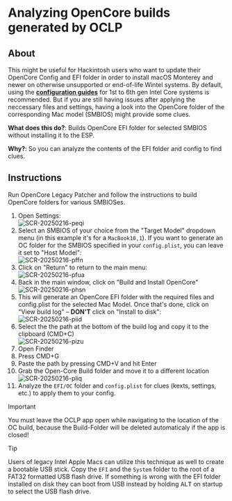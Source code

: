 # Analyzing OpenCore builds generated by OCLP 

## About

This might be useful for Hackintosh users who want to update their OpenCore Config and EFI folder in order to install macOS Monterey and newer on otherwise unsupported or end-of-life Wintel systems. By default, using the [**configuration guides**](https://github.com/5T33Z0/OC-Little-Translated/tree/main/14_OCLP_Wintel#configuration-guides) for 1st to 6th gen Intel Core systems is recommended. But if you are still having issues after applying the neccessary files and settings, having a look into the OpenCore folder of the corresponding Mac model (SMBIOS) might provide some clues.

**What does this do?**: Builds OpenCore EFI folder for selected SMBIOS without installing it to the ESP.

**Why?**: So you can analyze the contents of the EFI folder and config to find clues.

## Instructions
Run OpenCore Legacy Patcher and follow the instructions to build OpenCore folders for various SMBIOSes.

1. Open Settings: <br>![SCR-20250216-peqi](https://github.com/user-attachments/assets/0f710f00-4228-444d-a2c8-33a2a07b59ca)
2. Select an SMBIOS of your choice from the "Target Model" dropdown menu (in this example it's for a `MacBook10,1`). If you want to generate an OC folder for the SMBIOS specified in your `config.plist`, you can leave it set to "Host Model":<br>![SCR-20250216-pffn](https://github.com/user-attachments/assets/6d6a2763-6d6d-49b7-ba69-766508fcf31c)
3. Click on "Return" to return to the main menu:<br>![SCR-20250216-pfua](https://github.com/user-attachments/assets/be7cfe3c-1a12-4691-95ec-e3a662e9251d)
4. Back in the main window, click on "Build and Install OpenCore"<br>![SCR-20250216-phsn](https://github.com/user-attachments/assets/85e4bd28-2095-4332-bb36-dfcf868bb9c9)
5. This will generate an OpenCore EFI folder with the required files and config.plist for the selected Mac Model. Once that's done, click on "View build log" – **DON'T** click on "Install to disk": <br>![SCR-20250216-piid](https://github.com/user-attachments/assets/31f33120-111f-4bee-96fb-b1e587e2e15a)
6. Select the the path at the bottom of the build log and copy it to the clipboard (CMD+C)<br>![SCR-20250216-pizu](https://github.com/user-attachments/assets/8993f0fb-f454-4b02-991f-d8fcef821287)
7. Open Finder
8. Press CMD+G
9. Paste the path by pressing CMD+V and hit Enter
10. Grab the Open-Core Build folder and move it to a different location<br>![SCR-20250216-pliq](https://github.com/user-attachments/assets/2c469501-cbf8-41ac-b102-274ed2203dc7)
11. Analyze the `EFI/OC` folder and `config.plist` for clues (kexts, settings, etc.) to apply them to your config.

> [!IMPORTANT]
>
> You must leave the OCLP app open while navigating to the location of the OC build, because the Build-Folder will be deleted automaticaly if the app is closed!

> [!TIP]
>
> Users of legacy Intel Apple Macs can utilize this technique as well to create a bootable USB stick. Copy the `EFI` and the `System` folder to the root of a FAT32 formatted USB flash drive. If something is wrong with the EFI folder installed on disk they can boot from USB instead by holding <kbd>ALT</kbd> on startup to select the USB flash drive.
